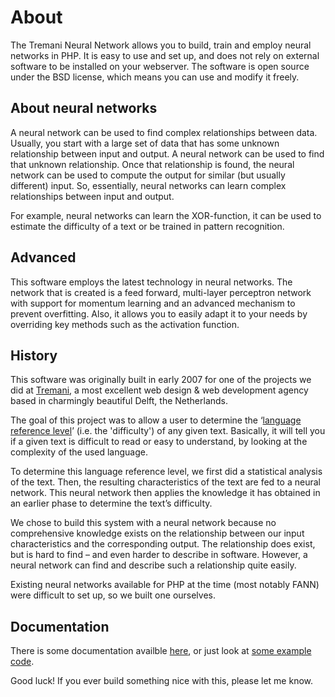 About
=====
The Tremani Neural Network allows you to build, train and employ neural networks in PHP. It is easy to use and set up, and does not rely on external software to be installed on your webserver. The software is open source under the BSD license, which means you can use and modify it freely.

About neural networks
---------------------
A neural network can be used to find complex relationships between data. Usually, you start with a large set of data that has some unknown relationship between input and output. A neural network can be used to find that unknown relationship. Once that relationship is found, the neural network can be used to compute the output for similar (but usually different) input. So, essentially, neural networks can learn complex relationships between input and output.

For example, neural networks can learn the XOR-function, it can be used to estimate the difficulty of a text or be trained in pattern recognition.

Advanced
--------
This software employs the latest technology in neural networks. The network that is created is a feed forward, multi-layer perceptron network with support for momentum learning and an advanced mechanism to prevent overfitting. Also, it allows you to easily adapt it to your needs by overriding key methods such as the activation function.

History
-------
This software was originally built in early 2007 for one of the projects we did at [Tremani](http://www.tremani.nl), a most excellent web design & web development agency based in charmingly beautiful Delft, the Netherlands. 

The goal of this project was to allow a user to determine the ‘[language reference level](http://en.wikipedia.org/wiki/Common_European_Framework_of_Reference_for_Languages)’ (i.e. the 'difficulty') of any given text. Basically, it will tell you if a given text is difficult to read or easy to understand, by looking at the complexity of the used language.

To determine this language reference level, we first did a statistical analysis of the text. Then, the resulting characteristics of the text are fed to a neural network. This neural network then applies the knowledge it has obtained in an earlier phase to determine the text’s difficulty.

We chose to build this system with a neural network because no comprehensive knowledge exists on the relationship between our input characteristics and the corresponding output. The relationship does exist, but is hard to find – and even harder to describe in software. However, a neural network can find and describe such a relationship quite easily.

Existing neural networks available for PHP at the time (most notably FANN) were difficult to set up, so we built one ourselves.

Documentation
-------------
There is some documentation availble [here](neural-network/documentation.html), or just look at [some example code](neural-network/example.php).

Good luck! If you ever build something nice with this, please let me know.

